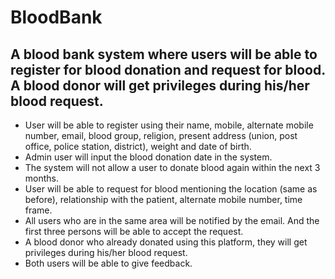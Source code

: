 # BloodBank

## A blood bank system where users will be able to register for blood donation and request for blood. A blood donor will get privileges during his/her blood request.

- User will be able to register using their name, mobile, alternate mobile number, email, blood group, religion, present address (union, post office, police station, district), weight and date of birth.
- Admin user will input the blood donation date in the system.
- The system will not allow a user to donate blood again within the next 3 months.
- User will be able to request for blood mentioning the location (same as before), relationship with the patient, alternate mobile number, time frame.
- All users who are in the same area will be notified by the email. And the first three persons will be able to accept the request.
- A blood donor who already donated using this platform, they will get privileges during his/her blood request.
- Both users will be able to give feedback.

